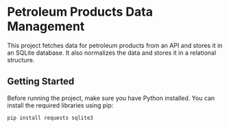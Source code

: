 # Petroleum Products Data Management

This project fetches data for petroleum products from an API and stores it in an SQLite database. It also normalizes the data and stores it in a relational structure.

## Getting Started

Before running the project, make sure you have Python installed. You can install the required libraries using pip:

```bash
pip install requests sqlite3

